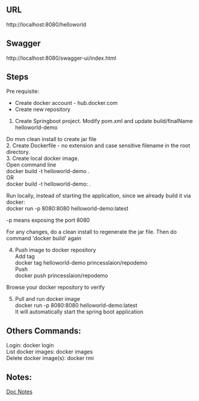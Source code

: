 ## URL
http://localhost:8080/helloworld  

## Swagger
http://localhost:8080/swagger-ui/index.html  

## Steps  
Pre requisite:  
- Create docker account - hub.docker.com  
- Create new repository  

1. Create Springboot project.
Modify pom.xml and update build/finalName  
<finalName>helloworld-demo</finalName>  

Do mvn clean install to create jar file  
2. Create Dockerfile - no extension and case sensitive filename in the root directory.  
3. Create local docker image.  
Open command line    
docker build -t helloworld-demo .  
OR  
docker build -t helloworld-demo:<anyuserdefinedtag> .  

Run locally, instead of starting the application, since we already build it via docker:  
docker run -p 8080:8080 helloworld-demo:latest  

-p means exposing the port 8080  

For any changes, do a clean install to regenerate the jar file. 
Then do command 'docker build' again  

4. Push image to docker repository  
Add tag  
   docker tag helloworld-demo princesslaion/repodemo  
Push  
   docker push princesslaion/repodemo  

Browse your docker repository to verify  

5. Pull and run docker image  
   docker run -p 8080:8080 helloworld-demo:latest  
It will automatically start the spring boot application



## Others Commands:
Login: docker login  
List docker images: docker images  
Delete docker image(s): docker rmi <dockerImgName1> <dockerImgName2>  

## Notes:
[Doc Notes](https://docs.google.com/document/d/1GFlXEFYj72eEToTEjy3yVLcMI0kYBFmT/edit?usp=sharing&ouid=108249823466038307017&rtpof=true&sd=true)
